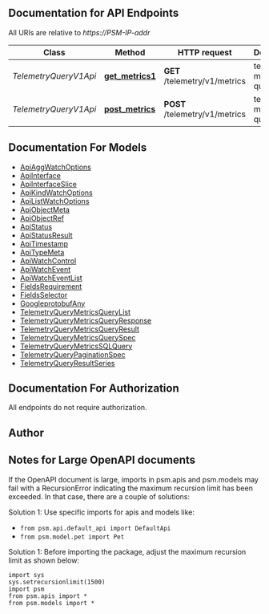 
## Documentation for API Endpoints

All URIs are relative to *https://PSM-IP-addr*

Class | Method | HTTP request | Description
------------ | ------------- | ------------- | -------------
*TelemetryQueryV1Api* | [**get_metrics1**](../../../../pensando_cloud/docs/TelemetryQueryV1Api.md#get_metrics1) | **GET** /telemetry/v1/metrics | telemetry metrics query
*TelemetryQueryV1Api* | [**post_metrics**](../../../../pensando_cloud/docs/TelemetryQueryV1Api.md#post_metrics) | **POST** /telemetry/v1/metrics | telemetry metrics query


## Documentation For Models

 - [ApiAggWatchOptions](../../../docs/ApiAggWatchOptions.md)
 - [ApiInterface](../../../docs/ApiInterface.md)
 - [ApiInterfaceSlice](../../../docs/ApiInterfaceSlice.md)
 - [ApiKindWatchOptions](../../../docs/ApiKindWatchOptions.md)
 - [ApiListWatchOptions](../../../docs/ApiListWatchOptions.md)
 - [ApiObjectMeta](../../../docs/ApiObjectMeta.md)
 - [ApiObjectRef](../../../docs/ApiObjectRef.md)
 - [ApiStatus](../../../docs/ApiStatus.md)
 - [ApiStatusResult](../../../docs/ApiStatusResult.md)
 - [ApiTimestamp](../../../docs/ApiTimestamp.md)
 - [ApiTypeMeta](../../../docs/ApiTypeMeta.md)
 - [ApiWatchControl](../../../docs/ApiWatchControl.md)
 - [ApiWatchEvent](../../../docs/ApiWatchEvent.md)
 - [ApiWatchEventList](../../../docs/ApiWatchEventList.md)
 - [FieldsRequirement](../../../docs/FieldsRequirement.md)
 - [FieldsSelector](../../../docs/FieldsSelector.md)
 - [GoogleprotobufAny](../../../docs/GoogleprotobufAny.md)
 - [TelemetryQueryMetricsQueryList](../../../docs/TelemetryQueryMetricsQueryList.md)
 - [TelemetryQueryMetricsQueryResponse](../../../docs/TelemetryQueryMetricsQueryResponse.md)
 - [TelemetryQueryMetricsQueryResult](../../../docs/TelemetryQueryMetricsQueryResult.md)
 - [TelemetryQueryMetricsQuerySpec](../../../docs/TelemetryQueryMetricsQuerySpec.md)
 - [TelemetryQueryMetricsSQLQuery](../../../docs/TelemetryQueryMetricsSQLQuery.md)
 - [TelemetryQueryPaginationSpec](../../../docs/TelemetryQueryPaginationSpec.md)
 - [TelemetryQueryResultSeries](../../../docs/TelemetryQueryResultSeries.md)


## Documentation For Authorization

 All endpoints do not require authorization.

## Author




## Notes for Large OpenAPI documents
If the OpenAPI document is large, imports in psm.apis and psm.models may fail with a
RecursionError indicating the maximum recursion limit has been exceeded. In that case, there are a couple of solutions:

Solution 1:
Use specific imports for apis and models like:
- `from psm.api.default_api import DefaultApi`
- `from psm.model.pet import Pet`

Solution 1:
Before importing the package, adjust the maximum recursion limit as shown below:
```
import sys
sys.setrecursionlimit(1500)
import psm
from psm.apis import *
from psm.models import *
```

